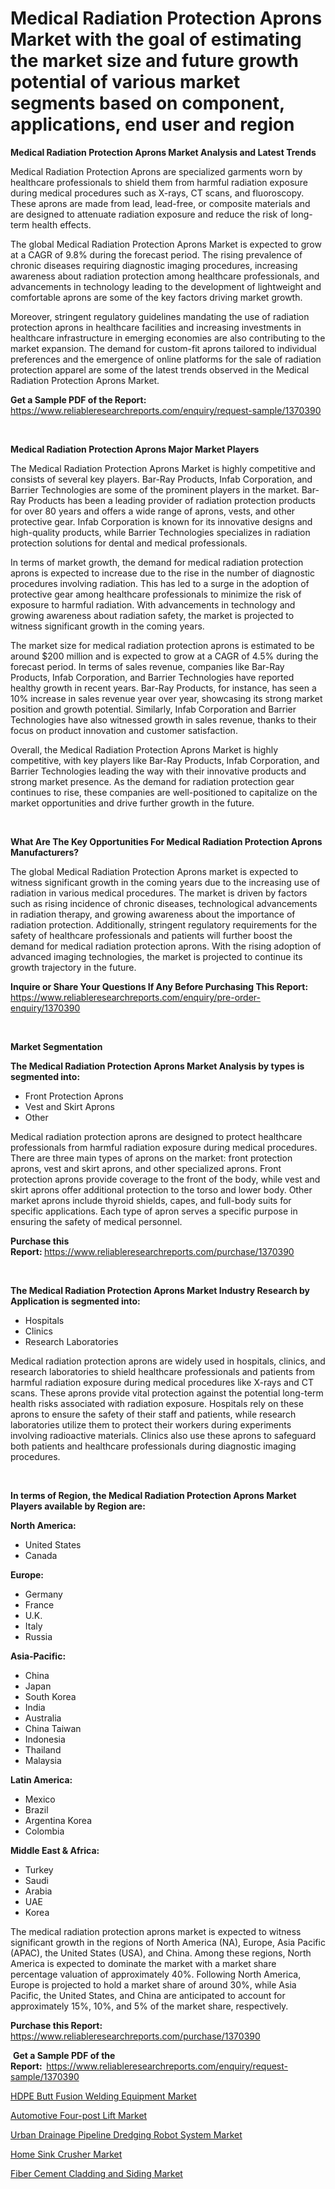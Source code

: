 <p><h1>Medical Radiation Protection Aprons Market with the goal of estimating the market size and future growth potential of various market segments based on component, applications, end user and region</h1></p><p><strong>Medical Radiation Protection Aprons Market Analysis and Latest Trends</strong></p>
<p><p>Medical Radiation Protection Aprons are specialized garments worn by healthcare professionals to shield them from harmful radiation exposure during medical procedures such as X-rays, CT scans, and fluoroscopy. These aprons are made from lead, lead-free, or composite materials and are designed to attenuate radiation exposure and reduce the risk of long-term health effects.</p><p>The global Medical Radiation Protection Aprons Market is expected to grow at a CAGR of 9.8% during the forecast period. The rising prevalence of chronic diseases requiring diagnostic imaging procedures, increasing awareness about radiation protection among healthcare professionals, and advancements in technology leading to the development of lightweight and comfortable aprons are some of the key factors driving market growth.</p><p>Moreover, stringent regulatory guidelines mandating the use of radiation protection aprons in healthcare facilities and increasing investments in healthcare infrastructure in emerging economies are also contributing to the market expansion. The demand for custom-fit aprons tailored to individual preferences and the emergence of online platforms for the sale of radiation protection apparel are some of the latest trends observed in the Medical Radiation Protection Aprons Market.</p></p>
<p><strong>Get a Sample PDF of the Report:&nbsp;</strong> <a href="https://www.reliableresearchreports.com/enquiry/request-sample/1370390">https://www.reliableresearchreports.com/enquiry/request-sample/1370390</a></p>
<p>&nbsp;</p>
<p><strong>Medical Radiation Protection Aprons Major Market Players</strong></p>
<p><p>The Medical Radiation Protection Aprons Market is highly competitive and consists of several key players. Bar-Ray Products, Infab Corporation, and Barrier Technologies are some of the prominent players in the market. Bar-Ray Products has been a leading provider of radiation protection products for over 80 years and offers a wide range of aprons, vests, and other protective gear. Infab Corporation is known for its innovative designs and high-quality products, while Barrier Technologies specializes in radiation protection solutions for dental and medical professionals.</p><p>In terms of market growth, the demand for medical radiation protection aprons is expected to increase due to the rise in the number of diagnostic procedures involving radiation. This has led to a surge in the adoption of protective gear among healthcare professionals to minimize the risk of exposure to harmful radiation. With advancements in technology and growing awareness about radiation safety, the market is projected to witness significant growth in the coming years.</p><p>The market size for medical radiation protection aprons is estimated to be around $200 million and is expected to grow at a CAGR of 4.5% during the forecast period. In terms of sales revenue, companies like Bar-Ray Products, Infab Corporation, and Barrier Technologies have reported healthy growth in recent years. Bar-Ray Products, for instance, has seen a 10% increase in sales revenue year over year, showcasing its strong market position and growth potential. Similarly, Infab Corporation and Barrier Technologies have also witnessed growth in sales revenue, thanks to their focus on product innovation and customer satisfaction.</p><p>Overall, the Medical Radiation Protection Aprons Market is highly competitive, with key players like Bar-Ray Products, Infab Corporation, and Barrier Technologies leading the way with their innovative products and strong market presence. As the demand for radiation protection gear continues to rise, these companies are well-positioned to capitalize on the market opportunities and drive further growth in the future.</p></p>
<p>&nbsp;</p>
<p><strong>What Are The Key Opportunities For Medical Radiation Protection Aprons Manufacturers?</strong></p>
<p><p>The global Medical Radiation Protection Aprons market is expected to witness significant growth in the coming years due to the increasing use of radiation in various medical procedures. The market is driven by factors such as rising incidence of chronic diseases, technological advancements in radiation therapy, and growing awareness about the importance of radiation protection. Additionally, stringent regulatory requirements for the safety of healthcare professionals and patients will further boost the demand for medical radiation protection aprons. With the rising adoption of advanced imaging technologies, the market is projected to continue its growth trajectory in the future.</p></p>
<p><strong>Inquire or Share Your Questions If Any Before Purchasing This Report:</strong> <a href="https://www.reliableresearchreports.com/enquiry/pre-order-enquiry/1370390">https://www.reliableresearchreports.com/enquiry/pre-order-enquiry/1370390</a></p>
<p>&nbsp;</p>
<p><strong>Market Segmentation</strong></p>
<p><strong>The Medical Radiation Protection Aprons Market Analysis by types is segmented into:</strong></p>
<p><ul><li>Front Protection Aprons</li><li>Vest and Skirt Aprons</li><li>Other</li></ul></p>
<p><p>Medical radiation protection aprons are designed to protect healthcare professionals from harmful radiation exposure during medical procedures. There are three main types of aprons on the market: front protection aprons, vest and skirt aprons, and other specialized aprons. Front protection aprons provide coverage to the front of the body, while vest and skirt aprons offer additional protection to the torso and lower body. Other market aprons include thyroid shields, capes, and full-body suits for specific applications. Each type of apron serves a specific purpose in ensuring the safety of medical personnel.</p></p>
<p><strong>Purchase this Report:&nbsp;</strong><a href="https://www.reliableresearchreports.com/purchase/1370390">https://www.reliableresearchreports.com/purchase/1370390</a></p>
<p>&nbsp;</p>
<p><strong>The Medical Radiation Protection Aprons Market Industry Research by Application is segmented into:</strong></p>
<p><ul><li>Hospitals</li><li>Clinics</li><li>Research Laboratories</li></ul></p>
<p><p>Medical radiation protection aprons are widely used in hospitals, clinics, and research laboratories to shield healthcare professionals and patients from harmful radiation exposure during medical procedures like X-rays and CT scans. These aprons provide vital protection against the potential long-term health risks associated with radiation exposure. Hospitals rely on these aprons to ensure the safety of their staff and patients, while research laboratories utilize them to protect their workers during experiments involving radioactive materials. Clinics also use these aprons to safeguard both patients and healthcare professionals during diagnostic imaging procedures.</p></p>
<p>&nbsp;</p>
<p><strong>In terms of Region, the Medical Radiation Protection Aprons Market Players available by Region are:</strong></p>
<p>
    <p> <strong> North America: </strong>
        <ul>
            <li>United States</li>
            <li>Canada</li>
        </ul>
        </p> 
    <p> <strong> Europe: </strong>
        <ul>
            <li>Germany</li>
            <li>France</li>
            <li>U.K.</li>
            <li>Italy</li>
            <li>Russia</li>
        </ul>
        </p> 
    <p> <strong> Asia-Pacific: </strong>
        <ul>
            <li>China</li>
            <li>Japan</li>
            <li>South Korea</li>
            <li>India</li>
            <li>Australia</li>
            <li>China Taiwan</li>
            <li>Indonesia</li>
            <li>Thailand</li>
            <li>Malaysia</li>
        </ul>
        </p> 
    <p> <strong> Latin America: </strong>
        <ul>
            <li>Mexico</li>
            <li>Brazil</li>
            <li>Argentina Korea</li>
            <li>Colombia</li>
        </ul>
        </p> 
    <p> <strong> Middle East & Africa: </strong>
        <ul>
            <li>Turkey</li>
            <li>Saudi</li>
            <li>Arabia</li>
            <li>UAE</li>
            <li>Korea</li>
        </ul>
    </p>
    </p>
<p><p>The medical radiation protection aprons market is expected to witness significant growth in the regions of North America (NA), Europe, Asia Pacific (APAC), the United States (USA), and China. Among these regions, North America is expected to dominate the market with a market share percentage valuation of approximately 40%. Following North America, Europe is projected to hold a market share of around 30%, while Asia Pacific, the United States, and China are anticipated to account for approximately 15%, 10%, and 5% of the market share, respectively.</p></p>
<p><strong>Purchase this Report: </strong><a href="https://www.reliableresearchreports.com/purchase/1370390">https://www.reliableresearchreports.com/purchase/1370390</a></p>
<p>&nbsp;<strong>Get a Sample PDF of the Report:&nbsp;&nbsp;</strong><a href="https://www.reliableresearchreports.com/enquiry/request-sample/1370390">https://www.reliableresearchreports.com/enquiry/request-sample/1370390</a></p>
<p><strong></strong></p>
<p><p><a href="https://medium.com/@philliphicks76g/hdpe-butt-fusion-welding-equipment-market-analysis-and-sze-forecasted-for-period-from-2024-to-2031-e74709a71c4c">HDPE Butt Fusion Welding Equipment Market</a></p><p><a href="https://github.com/juniordelafrance/Market-Research-Report-List-1/blob/main/automotive-four-post-lift-market.md">Automotive Four-post Lift Market</a></p><p><a href="https://medium.com/@philliphicks76g/urban-drainage-pipeline-dredging-robot-system-market-exploring-market-share-market-trends-and-5ff722361bd4">Urban Drainage Pipeline Dredging Robot System Market</a></p><p><a href="https://medium.com/@philliphicks76g/decoding-home-sink-crusher-market-metrics-market-share-trends-and-growth-patterns-eb3048418450">Home Sink Crusher Market</a></p><p><a href="https://github.com/jaidynmorantestelletmjzya/Market-Research-Report-List-1/blob/main/fiber-cement-cladding-and-siding-market.md">Fiber Cement Cladding and Siding Market</a></p></p>